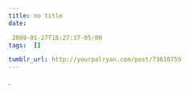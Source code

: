 ```yaml
---
title: no title
date:

 2009-01-27T18:27:37-05:00 
tags:  []

tumblr_url: http://yourpalryan.com/post/73610759
---
```


.

